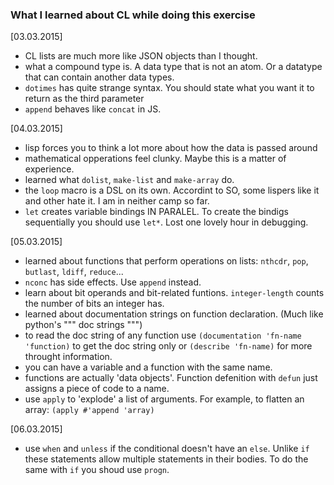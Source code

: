 ### What I learned about CL while doing this exercise

[03.03.2015]

- CL lists are much more like JSON objects than I thought.
- what a compound type is. A data type that is not an atom. Or a
  datatype that can contain another data types.
- `dotimes` has quite strange syntax. You should state what you want it
  to return as the third parameter
- `append` behaves like `concat` in JS.

[04.03.2015]

- lisp forces you to think a lot more about how the data is passed
  around
- mathematical opperations feel clunky. Maybe this is a matter of
  experience.
- learned what `dolist`, `make-list` and `make-array` do.
- the `loop` macro is a DSL on its own. Accordint to SO, some lispers
  like it and other hate it. I am in neither camp so far.
- `let` creates variable bindings IN PARALEL. To create the
  bindigs sequentially you should use `let*`. Lost one lovely hour in debugging.

[05.03.2015]

- learned about functions that perform operations on lists: `nthcdr`, `pop`, `butlast`, `ldiff`, `reduce`...
- `nconc` has side effects. Use `append` instead.
- learn about bit operands and bit-related funtions. `integer-length` counts the number of bits an
  integer has.
- learned about documentation
  strings on function declaration. (Much like python's """ doc
strings """)
- to read the doc string of any function use `(documentation 'fn-name 'function)` to get the doc string only or `(describe 'fn-name)` for more throught information.
- you can have a variable and a function with the same name.
- functions are actually 'data objects'. Function defenition with
  `defun` just assigns a piece of code to a name.
- use `apply` to 'explode' a list of arguments. For example, to
  flatten an array: `(apply #'append 'array)`

[06.03.2015]

- use `when` and `unless` if the conditional doesn't have an
  `else`. Unlike `if` these statements allow multiple
statements in their bodies. To do the same with `if` you shoud use
`progn`.
